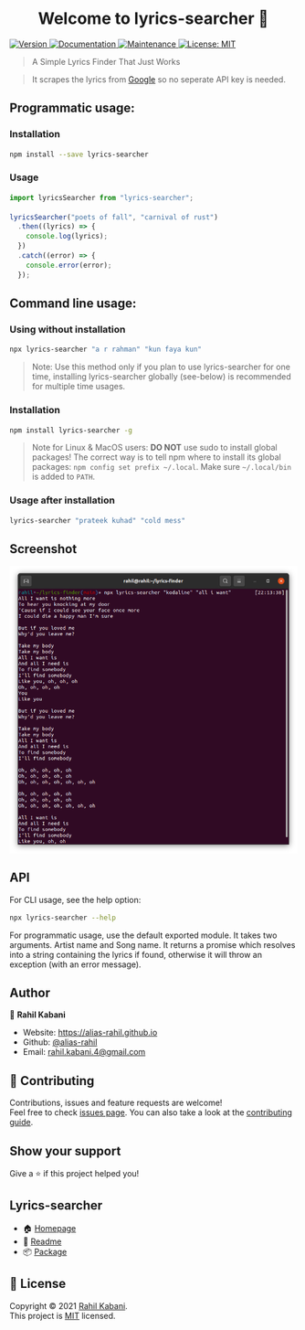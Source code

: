 <h1 align="center">Welcome to lyrics-searcher 👋</h1>

<p>
  <a href="https://www.npmjs.com/package/lyrics-searcher" target="_blank">
    <img alt="Version" src="https://img.shields.io/npm/v/lyrics-searcher.svg" />
  </a>
  <a href="https://github.com/alias-rahil/lyrics-searcher#readme" target="_blank">
    <img alt="Documentation" src="https://img.shields.io/badge/documentation-yes-brightgreen.svg" />
  </a>
  <a href="https://github.com/alias-rahil/lyrics-searcher/graphs/commit-activity" target="_blank">
    <img alt="Maintenance" src="https://img.shields.io/badge/Maintained%3F-yes-green.svg" />
  </a>
  <a href="https://github.com/alias-rahil/lyrics-searcher/blob/main/LICENSE" target="_blank">
    <img alt="License: MIT" src="https://img.shields.io/github/license/alias-rahil/lyrics-searcher" />
  </a>
</p>

> A Simple Lyrics Finder That Just Works

> It scrapes the lyrics from [Google](https://www.google.com) so no seperate API key is needed.

## Programmatic usage:

### Installation

```sh
npm install --save lyrics-searcher
```

### Usage

```ts
import lyricsSearcher from "lyrics-searcher";

lyricsSearcher("poets of fall", "carnival of rust")
  .then((lyrics) => {
    console.log(lyrics);
  })
  .catch((error) => {
    console.error(error);
  });
```

## Command line usage:

### Using without installation

```sh
npx lyrics-searcher "a r rahman" "kun faya kun"
```

> Note: Use this method only if you plan to use lyrics-searcher for one time, installing lyrics-searcher globally (see-below) is recommended for multiple time usages.

### Installation

```sh
npm install lyrics-searcher -g
```

> Note for Linux & MacOS users: **DO NOT** use sudo to install global packages! The correct way is to tell npm where to install its global packages: `npm config set prefix ~/.local`. Make sure `~/.local/bin` is added to `PATH`.

### Usage after installation

```sh
lyrics-searcher "prateek kuhad" "cold mess"
```

## Screenshot

<p align="center">
  <img align="center" src="https://raw.githubusercontent.com/alias-rahil/lyrics-searcher/main/screenshots/all-i-want-kodaline.png" alt="all-i-want-kodaline.png" />
</p>

## API

For CLI usage, see the help option:

```sh
npx lyrics-searcher --help
```

For programmatic usage, use the default exported module. It takes two arguments. Artist name and Song name. It returns a promise which resolves into a string containing the lyrics if found, otherwise it will throw an exception (with an error message). 

## Author

👤 **Rahil Kabani**

* Website: https://alias-rahil.github.io
* Github: [@alias-rahil](https://github.com/alias-rahil)
* Email: rahil.kabani.4@gmail.com

## 🤝 Contributing

Contributions, issues and feature requests are welcome!<br />Feel free to check [issues page](https://github.com/alias-rahil/lyrics-searcher/issues). You can also take a look at the [contributing guide](https://github.com/alias-rahil/lyrics-searcher/blob/main/.github/CONTRIBUTING.md).

## Show your support

Give a ⭐️ if this project helped you!

## Lyrics-searcher

* 🏠 [Homepage](https://alias-rahil.github.io/lyrics-searcher)
* 📄 [Readme](https://github.com/alias-rahil/lyrics-searcher#readme)
* 📦 [Package](https://www.npmjs.com/package/lyrics-searcher)

## 📝 License

Copyright © 2021 [Rahil Kabani](https://github.com/alias-rahil).<br />
This project is [MIT](https://github.com/alias-rahil/lyrics-searcher/blob/main/LICENSE) licensed.
